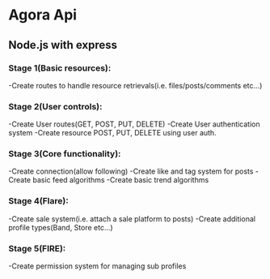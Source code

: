 # Agora Api
## Node.js with express

### Stage 1(Basic resources):
-Create routes to handle resource retrievals(i.e. files/posts/comments etc...)

### Stage 2(User controls):
-Create User routes(GET, POST, PUT, DELETE)
-Create User authentication system
-Create resource POST, PUT, DELETE using user auth.

### Stage 3(Core functionality):
-Create connection(allow following)
-Create like and tag system for posts
-Create basic feed algorithms
-Create basic trend algorithms

### Stage 4(Flare):
-Create sale system(i.e. attach a sale platform to posts)
-Create additional profile types(Band, Store etc...)


### Stage 5(FIRE):
-Create permission system for managing sub profiles
